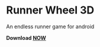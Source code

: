 # Runner Wheel 3D
An endless runner game for android

**Download [NOW](https://github.com/AhmedFathyDev/Runner-Wheel-3D/releases/tag/v0.1.0)**
